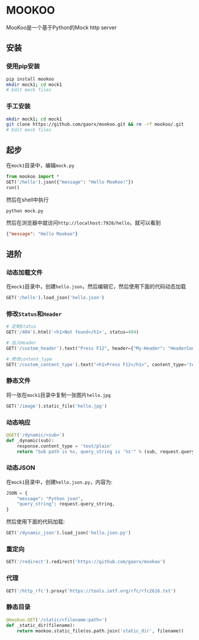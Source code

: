 # MOOKOO

MooKoo是一个基于Python的Mock http server

## 安装

### 使用pip安装

``` bash
pip install mookoo
mkdir mock1; cd mock1
# Edit mock files
```

### 手工安装

``` bash
mkdir mock1; cd mock1
git clone https://github.com/gaorx/mookoo.git && rm -rf mookoo/.git
# Edit mock files
```

## 起步

在`mock1`目录中，编辑`mock.py`

``` python
from mookoo import *
GET('/hello').json({"message": "Hello MooKoo!"})
run()
```

然后在shell中执行

``` bash
python mock.py
```

然后在浏览器中就访问`http://localhost:7928/hello`，就可以看到

``` json
{"message": "Hello Mookoo"}
```

## 进阶

### 动态加载文件

在`mock1`目录中，创建`hello.json`，然后编辑它，然后使用下面的代码动态加载

``` python
GET('/hello').load_json('hello.json')
```

### 修改`Status`和`Header`

``` python
# 定制Status
GET('/404').html('<h1>Not found</h1>', status=404)

# 加入Header
GET('/custom_header').text("Press F12", header={"My-Header": "HeaderContent"})

# 修改content_type
GET('/custom_content_type').text("<h1>Press F12</h1>", content_type='text/html')
```

### 静态文件

将一张在`mock1`目录中复制一张图片`hello.jpg`

``` python
GET('/image').static_file('hello.jpg')
```

### 动态响应

``` python
@GET('/dynamic/<sub>')
def _dynamic(sub):
	response.content_type = 'text/plain'
    return "Sub path is %s, query_string is '%s'" % (sub, request.query_string)
```

### 动态JSON

在`mock1`目录中，创建`hello.json.py`，内容为:

``` python
JSON = {
	"message": "Python json",
    "query_string": request.query_string,
}
```

然后使用下面的代码加载:

``` python
GET('/dynamic_json').load_json('hello.json.py')
```

### 重定向

``` python
GET('/redirect').redirect('https://github.com/gaorx/mookoo')
```

### 代理

``` python
GET('/http_rfc').proxy('https://tools.ietf.org/rfc/rfc2616.txt')
```

### 静态目录

``` python
@mookoo.GET('/static/<filename:path>')
def _static_dir(filename):
    return mookoo.static_file(os.path.join('static_dir', filename))
```


